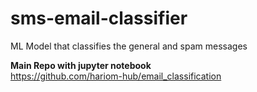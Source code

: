 # sms-email-classifier
ML Model that classifies the general and spam messages<br>

**Main Repo with jupyter notebook**<br>
https://github.com/hariom-hub/email_classification